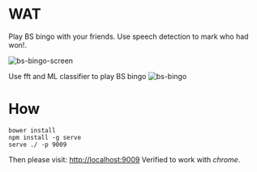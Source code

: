 # WAT

Play BS bingo with your friends.
Use speech detection to mark who had won!.


![bs-bingo-screen](https://raw.githubusercontent.com/syzer/speech-recognition/master/docs/bingo-row-completed.png)


Use fft and ML classifier to play BS bingo
![bs-bingo](https://www.mongodb.com/post/40096038528/dilbert-takes-on-big-data-buzzword-bingo)


# How

```
bower install
npm install -g serve
serve ./ -p 9009
```

Then please visit: [http://localhost:9009](http://localhost:9009)
Verified to work with *chrome*.
